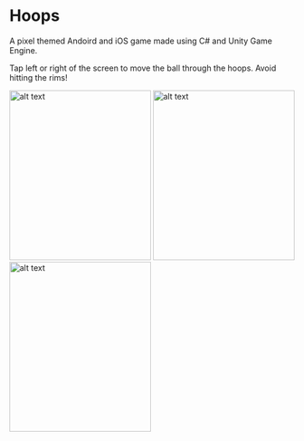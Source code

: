 # Hoops

A pixel themed Andoird and iOS game made using C# and Unity Game Engine.

Tap left or right of the screen to move the ball through the hoops. Avoid hitting the rims!

<img src="http://safwanhossain.com/images/Hoops-1.jpg" alt="alt text" width="250" height="300"> <img src="http://safwanhossain.com/images/Hoops.jpg" alt="alt text" width="250" height="300"> <img src="http://safwanhossain.com/images/Hoops-2.jpg" alt="alt text" width="250" height="300">
